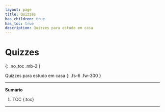 ```yaml
---
layout: page
title: Quizzes
has_children: true
has_toc: true
description: Quizzes para estudo em casa
---
```


# Quizzes
{: .no_toc .mb-2 }

Quizzes para estudo em casa
{: .fs-6 .fw-300 }

---
**Sumário**
1. TOC
{:toc}
---
